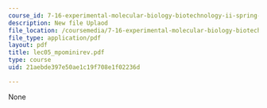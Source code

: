 ```yaml
---
course_id: 7-16-experimental-molecular-biology-biotechnology-ii-spring-2005
description: New file Uplaod
file_location: /coursemedia/7-16-experimental-molecular-biology-biotechnology-ii-spring-2005/21aebde397e50ae1c19f708e1f02236d_lec05_mpominirev.pdf
file_type: application/pdf
layout: pdf
title: lec05_mpominirev.pdf
type: course
uid: 21aebde397e50ae1c19f708e1f02236d

---
```

None